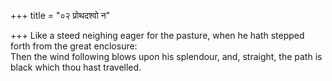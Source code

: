 +++
title = "०२ प्रोथदश्वो न"

+++
Like a steed neighing eager for the pasture, when he hath stepped forth from the great enclosure:  
     Then the wind following blows upon his splendour, and, straight, the path is black which thou hast travelled.